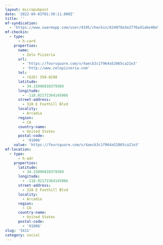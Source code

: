 ```yaml
---
layout: micropubpost
date: '2022-04-03T01:30:11.000Z'
title: ''
mf-syndication:
  - 'https://www.swarmapp.com/user/4195/checkin/6248f8a3e2776a41a6e40e50'
mf-checkin:
  - type:
      - h-card
    properties:
      name:
        - Zelo Pizzeria
      url:
        - 'https://foursquare.com/v/4aecb3c1f964a52065ca21e3'
        - 'http://www.zelopizzeria.com'
      tel:
        - (626) 358-8298
      latitude:
        - 34.15096010379389
      longitude:
        - -118.02172364145066
      street-address:
        - 328 E Foothill Blvd
      locality:
        - Arcadia
      region:
        - CA
      country-name:
        - United States
      postal-code:
        - '91006'
    value: 'https://foursquare.com/v/4aecb3c1f964a52065ca21e3'
mf-location:
  - type:
      - h-adr
    properties:
      latitude:
        - 34.15096010379389
      longitude:
        - -118.02172364145066
      street-address:
        - 328 E Foothill Blvd
      locality:
        - Arcadia
      region:
        - CA
      country-name:
        - United States
      postal-code:
        - '91006'
slug: '5411'
category: social
---
```

